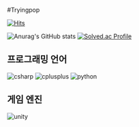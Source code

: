 #Tryingpop

[![Hits](https://hits.seeyoufarm.com/api/count/incr/badge.svg?url=https%3A%2F%2Fgithub.com%2FTryingPop&count_bg=%2379C83D&title_bg=%23555555&icon=&icon_color=%23E7E7E7&title=hits&edge_flat=false)](https://hits.seeyoufarm.com)

![Anurag's GitHub stats](https://github-readme-stats.vercel.app/api?username=tryingpop&hide=contribs,prs)
[![Solved.ac Profile](http://mazassumnida.wtf/api/v2/generate_badge?boj=aw9898)](https://solved.ac/aw9898/)

## 프로그래밍 언어
![csharp](https://img.shields.io/badge/csharp-512BD4.svg?&style=for-the-badge&logo=csharp&logoColor=white)
![cplusplus](https://img.shields.io/badge/C++-00599C.svg?&style=for-the-badge&logo=cplusplus&logoColor=white)
![python](https://img.shields.io/badge/python-3776AB.svg?&style=for-the-badge&logo=python&logoColor=white)

## 게임 엔진
![unity](https://img.shields.io/badge/unity-000000.svg?&style=for-the-badge&logo=unity&logoColor=white)
